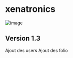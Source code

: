 # xenatronics

![image](https://github.com/sarah13310/xenatronics/assets/92207286/644749eb-a4b4-43dd-9ff6-e4f82af6cd4f)

## Version 1.3
Ajout des users
Ajout des folio

